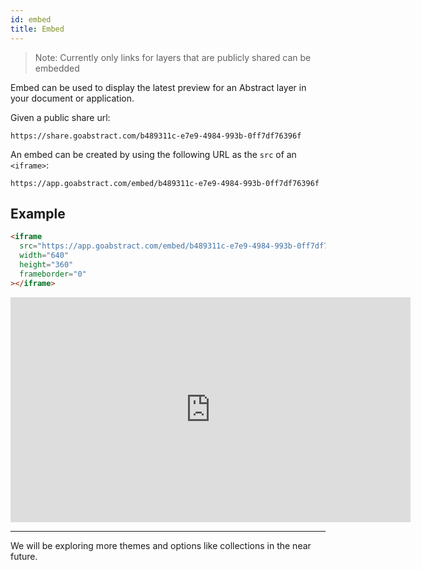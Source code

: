 ```yaml
---
id: embed
title: Embed
---
```


> Note: Currently only links for layers that are publicly shared can be embedded

Embed can be used to display the latest preview for an Abstract layer in your document or application.

Given a public share url:

`https://share.goabstract.com/b489311c-e7e9-4984-993b-0ff7df76396f`

An embed can be created by using the following URL as the `src` of an `<iframe>`:

`https://app.goabstract.com/embed/b489311c-e7e9-4984-993b-0ff7df76396f`

## Example

```html
<iframe
  src="https://app.goabstract.com/embed/b489311c-e7e9-4984-993b-0ff7df76396f"
  width="640"
  height="360"
  frameborder="0"
></iframe>
```

<iframe src="https://bfae6d1d.ngrok.io/embed/b489311c-e7e9-4984-993b-0ff7df76396f" width="640" height="360" frameborder="0" ></iframe>

<hr />

We will be exploring more themes and options like collections in the near future.
